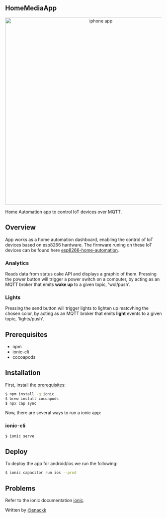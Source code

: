 ## HomeMediaApp
<p align="center">
  <img src="https://user-images.githubusercontent.com/9936714/73213043-674ffc00-4147-11ea-8396-6e9a67f1aa90.png" alt="iphone app" width=600>
</p>
Home Automation app to control IoT devices over MQTT.

## Overview

App works as a home automation dashboard, enabling the control of IoT devices based on esp8266 hardware. 
The firmware runing on these IoT devices can be found here [esp8266-home-automation](https://github.com/snackk/esp8266-home-automation).

### Analytics
Reads data from status cake API and displays a graphic of them. Pressing the power button will trigger a power switch on a computer, by acting as an MQTT broker that emits **wake up** to a given topic, 'wol/push'.

### Lights
Pressing the send button will trigger lights to lighten up matcvhing the chosen color, by acting as an MQTT broker that emits **light** events to a given topic, 'lights/push'.

## <a name="prerequisites"></a> Prerequisites

* npm
* ionic-cli
* cocoapods

## Installation

First, install the [prerequisites](#prerequisites):
```sh
$ npm install -g ionic
$ brew install cocoapods
$ npx cap sync
```

Now, there are several ways to run a ionic app:

### ionic-cli
```sh
$ ionic serve
```

## Deploy

To deploy the app for android/ios we run the following:

```sh
$ ionic capacitor run ios --prod
```

## Problems

Refer to the ionic documentation [ionic](https://ionicframework.com/docs/).

  Written by [@snackk](https://github.com/snackk)
